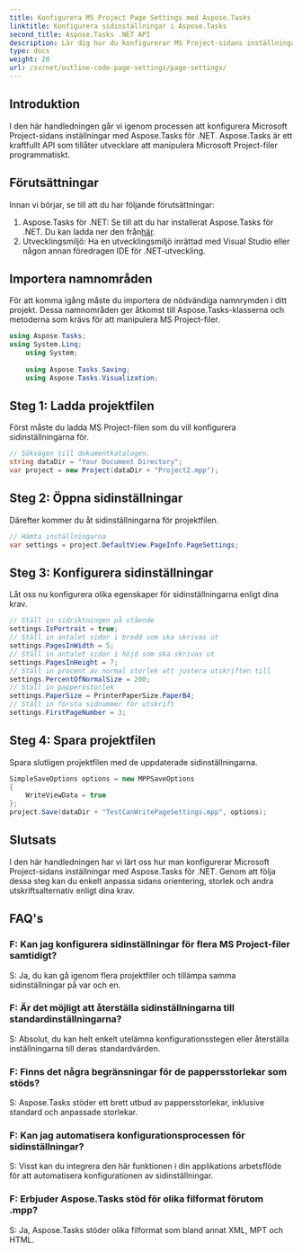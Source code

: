 ```yaml
---
title: Konfigurera MS Project Page Settings med Aspose.Tasks
linktitle: Konfigurera sidinställningar i Aspose.Tasks
second_title: Aspose.Tasks .NET API
description: Lär dig hur du konfigurerar MS Project-sidans inställningar med Aspose.Tasks för .NET. Anpassa orientering, storlek och mer med enkla steg.
type: docs
weight: 20
url: /sv/net/outline-code-page-settings/page-settings/
---
```

## Introduktion
I den här handledningen går vi igenom processen att konfigurera Microsoft Project-sidans inställningar med Aspose.Tasks för .NET. Aspose.Tasks är ett kraftfullt API som tillåter utvecklare att manipulera Microsoft Project-filer programmatiskt.
## Förutsättningar
Innan vi börjar, se till att du har följande förutsättningar:
1.  Aspose.Tasks för .NET: Se till att du har installerat Aspose.Tasks för .NET. Du kan ladda ner den från[här](https://releases.aspose.com/tasks/net/).
2. Utvecklingsmiljö: Ha en utvecklingsmiljö inrättad med Visual Studio eller någon annan föredragen IDE för .NET-utveckling.

## Importera namnområden
För att komma igång måste du importera de nödvändiga namnrymden i ditt projekt. Dessa namnområden ger åtkomst till Aspose.Tasks-klasserna och metoderna som krävs för att manipulera MS Project-filer.
```csharp
using Aspose.Tasks;
using System.Linq;
    using System;
    
    using Aspose.Tasks.Saving;
    using Aspose.Tasks.Visualization;
```
## Steg 1: Ladda projektfilen
Först måste du ladda MS Project-filen som du vill konfigurera sidinställningarna för.
```csharp
// Sökvägen till dokumentkatalogen.
string dataDir = "Your Document Directory";
var project = new Project(dataDir + "Project2.mpp");
```
## Steg 2: Öppna sidinställningar
Därefter kommer du åt sidinställningarna för projektfilen.
```csharp
// Hämta inställningarna
var settings = project.DefaultView.PageInfo.PageSettings;
```
## Steg 3: Konfigurera sidinställningar
Låt oss nu konfigurera olika egenskaper för sidinställningarna enligt dina krav.
```csharp
// Ställ in sidriktningen på stående
settings.IsPortrait = true;
// Ställ in antalet sidor i bredd som ska skrivas ut
settings.PagesInWidth = 5;
// Ställ in antalet sidor i höjd som ska skrivas ut
settings.PagesInHeight = 7;
// Ställ in procent av normal storlek att justera utskriften till
settings.PercentOfNormalSize = 200;
// Ställ in pappersstorlek
settings.PaperSize = PrinterPaperSize.PaperB4;
// Ställ in första sidnummer för utskrift
settings.FirstPageNumber = 3;
```
## Steg 4: Spara projektfilen
Spara slutligen projektfilen med de uppdaterade sidinställningarna.
```csharp
SimpleSaveOptions options = new MPPSaveOptions
{
    WriteViewData = true
};
project.Save(dataDir + "TestCanWritePageSettings.mpp", options);
```

## Slutsats
I den här handledningen har vi lärt oss hur man konfigurerar Microsoft Project-sidans inställningar med Aspose.Tasks för .NET. Genom att följa dessa steg kan du enkelt anpassa sidans orientering, storlek och andra utskriftsalternativ enligt dina krav.

## FAQ's
### F: Kan jag konfigurera sidinställningar för flera MS Project-filer samtidigt?
S: Ja, du kan gå igenom flera projektfiler och tillämpa samma sidinställningar på var och en.
### F: Är det möjligt att återställa sidinställningarna till standardinställningarna?
S: Absolut, du kan helt enkelt utelämna konfigurationsstegen eller återställa inställningarna till deras standardvärden.
### F: Finns det några begränsningar för de pappersstorlekar som stöds?
S: Aspose.Tasks stöder ett brett utbud av pappersstorlekar, inklusive standard och anpassade storlekar.
### F: Kan jag automatisera konfigurationsprocessen för sidinställningar?
S: Visst kan du integrera den här funktionen i din applikations arbetsflöde för att automatisera konfigurationen av sidinställningar.
### F: Erbjuder Aspose.Tasks stöd för olika filformat förutom .mpp?
S: Ja, Aspose.Tasks stöder olika filformat som bland annat XML, MPT och HTML.